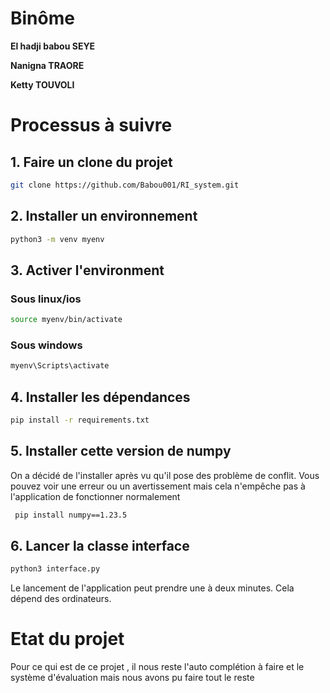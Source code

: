 # Binôme 
 
**El hadji babou SEYE**

**Nanigna TRAORE**

**Ketty TOUVOLI**

# Processus à suivre


## 1. Faire un clone du projet
```bash
git clone https://github.com/Babou001/RI_system.git
```
## 2. Installer un environnement
```bash
python3 -m venv myenv
```
## 3. Activer l'environment
### Sous linux/ios
```bash
source myenv/bin/activate
```
### Sous windows
```bash
myenv\Scripts\activate
```
## 4. Installer les dépendances
```bash
pip install -r requirements.txt
```
## 5. Installer cette version de numpy
On a décidé de l'installer après vu qu'il pose des problème de conflit. Vous pouvez voir une erreur ou un avertissement mais cela n'empêche pas à l'application de fonctionner normalement
```bash
 pip install numpy==1.23.5
```

## 6. Lancer la classe interface
```bash
python3 interface.py
```
Le lancement de l'application peut prendre une à deux minutes. Cela dépend des ordinateurs.

# Etat du projet
Pour ce qui est de ce projet , il nous reste l'auto complétion à faire et le système d'évaluation mais nous avons pu faire tout le reste